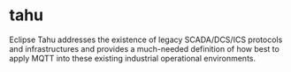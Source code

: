 # tahu
Eclipse Tahu addresses the existence of legacy SCADA/DCS/ICS protocols and infrastructures and provides a much-needed definition of how best to apply MQTT into these existing industrial operational environments.
